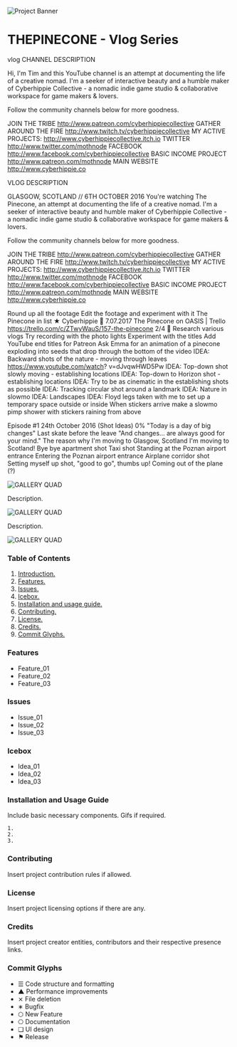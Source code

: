 ![Project Banner](/assets/template_visuals/temp-banner.png)

<a name="intro"></a>
# THEPINECONE - Vlog Series
vlog
CHANNEL DESCRIPTION

Hi, I'm Tim and this YouTube channel is an attempt at documenting the life of a creative nomad. I'm a seeker of interactive beauty and a humble maker of Cyberhippie Collective - a nomadic indie game studio & collaborative workspace for game makers & lovers.

Follow the community channels below for more goodness.

JOIN THE TRIBE http://www.patreon.com/cyberhippiecollective GATHER AROUND THE FIRE http://www.twitch.tv/cyberhippiecollective MY ACTIVE PROJECTS: http://www.cyberhippiecollective.itch.io
TWITTER http://www.twitter.com/mothnode FACEBOOK http://www.facebook.com/cyberhippiecollective BASIC INCOME PROJECT http://www.patreon.com/mothnode MAIN WEBSITE http://www.cyberhippie.co

VLOG DESCRIPTION

GLASGOW, SCOTLAND // 6TH OCTOBER 2016 You're watching The Pinecone, an attempt at documenting the life of a creative nomad. I'm a seeker of interactive beauty and humble maker of Cyberhippie Collective - a nomadic indie game studio & collaborative workspace for game makers & lovers.

Follow the community channels below for more goodness.

JOIN THE TRIBE http://www.patreon.com/cyberhippiecollective GATHER AROUND THE FIRE http://www.twitch.tv/cyberhippiecollective MY ACTIVE PROJECTS: http://www.cyberhippiecollective.itch.io TWITTER http://www.twitter.com/mothnode FACEBOOK http://www.facebook.com/cyberhippiecollective BASIC INCOME PROJECT http://www.patreon.com/mothnode MAIN WEBSITE http://www.cyberhippie.co

Round up all the footage Edit the footage and experiment with it The Pinecone in list ★ Cyberhippie  7.07.2017 The Pinecone on OASIS | Trello https://trello.com/c/ZTwyWauS/157-the-pinecone 2/4  Research various vlogs Try recording with the photo lights Experiment with the titles Add YouTube end titles for Patreon Ask Emma for an animation of a pinecone exploding into seeds that drop through the bottom of the video IDEA: Backward shots of the nature - moving through leaves https://www.youtube.com/watch? v=dJvqwHWD5Pw IDEA: Top-down shot slowly moving - establishing locations IDEA: Top-down to Horizon shot - establishing locations IDEA: Try to be as cinematic in the establishing shots as possible IDEA: Tracking circular shot around a landmark IDEA: Nature in slowmo IDEA: Landscapes IDEA: Floyd legs taken with me to set up a temporary space outside or inside When stickers arrive make a slowmo pimp shower with stickers raining from above

Episode #1 24th October 2016 (Shot Ideas) 0% "Today is a day of big changes" Last skate before the leave "And changes... are always good for your mind." The reason why I'm moving to Glasgow, Scotland I'm moving to Scotland! Bye bye apartment shot Taxi shot Standing at the Poznan airport entrance Entering the Poznan airport entrance Airplane corridor shot Setting myself up shot, "good to go", thumbs up! Coming out of the plane (?)

![GALLERY QUAD](/assets/template_visuals/temp-dual-gallery.png)

Description.

![GALLERY QUAD](/assets/template_visuals/temp-triple-gallery.png)

Description.

![GALLERY QUAD](/assets/template_visuals/temp-quad-gallery.png)

### Table of Contents
1. [Introduction.](#intro)
2. [Features.](#features)
3. [Issues.](#issues)
4. [Icebox.](#icebox)
5. [Installation and usage guide.](#install)
6. [Contributing.](#contribute)
7. [License.](#license)
8. [Credits.](#credits)
9. [Commit Glyphs.](#glyphs)

<a name="features"></a>
### Features
+ Feature_01
+ Feature_02
+ Feature_03

<a name="issues"></a>
### Issues
+ Issue_01
+ Issue_02
+ Issue_03

<a name="icebox"></a>
### Icebox
+ Idea_01
+ Idea_02
+ Idea_03

<a name="install"></a>
### Installation and Usage Guide
Include basic necessary components. Gifs if required.
```
1. 
2. 
3. 
```

<a name="contribute"></a>
### Contributing
Insert project contribution rules if allowed.

<a name="license"></a>
### License
Insert project licensing options if there are any.

<a name="credits"></a>
### Credits
Insert project creator entities, contributors and their respective presence links.

<a name="glyphs"></a>
### Commit Glyphs

+ ☰ Code structure and formatting
+ ▲ Performance improvements
+ ⨯ File deletion
+ ∗ Bugfix
+ ⬡ New Feature
+ ⎔ Documentation
+ ❑ UI design
+ ⚑ Release
